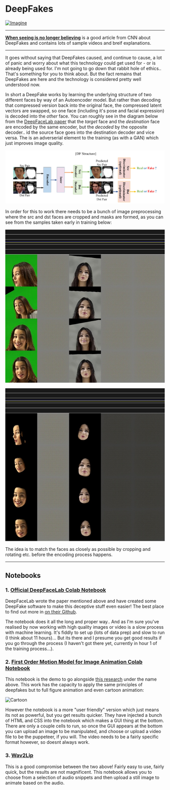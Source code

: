 # DeepFakes

[![Imagine](https://img.youtube.com/vi/KHMNPjkd5-0/0.jpg)](https://www.youtube.com/watch?v=KHMNPjkd5-0)

---

[**When seeing is no longer believing**](https://edition.cnn.com/interactive/2019/01/business/pentagons-race-against-deepfakes/) is a good article from CNN about DeepFakes and contains lots of sample videos and breif explanations.

---

It goes without saying that DeepFakes caused, and continue to cause, a lot of panic and worry about what this technology could get used for - or is already being used for. I'm not going to go down that rabbit hole of ethics.. That's something for you to think about. But the fact remains that DeepFakes are here and the technology is considered pretty well understood now.

In short a DeepFake works by learning the underlying structure of two different faces by way of an Autoencoder model. But rather than decoding that compressed version back into the original face, the compressed latent vectors are swapped, so one face (including it's pose and facial expression) is decoded into the _other_ face. You can roughly see in the diagram below from the [DeepFaceLab paper](https://arxiv.org/pdf/2005.05535.pdf) that the _target_ face and the _destination_ face are encoded by the same encoder, but the _decoded_ by the opposite decoder.. id the source face goes into the destination decoder and vice versa. The is an adverserial element to the training (as with a GAN) which just improves image quality.

![Diagram](./images/df-structure.png)

In order for this to work there needs to be a bunch of image preprocessing where the src and dst faces are cropped and masks are formed, as you can see from the samples taken early in training below:

![Preview](./images/murr_SAEHD_preview_SAEHD.jpg)

![Preview](./images/murr_SAEHD_preview_SAEHD_masked.jpg)

The idea is to match the faces as closely as possible by cropping and rotating etc. before the encoding process happens.

---

## Notebooks

### 1. [Official DeepFaceLab Colab Notebook](https://colab.research.google.com/github/chervonij/DFL-Colab/blob/master/DFL_Colab.ipynb)

DeepFaceLab wrote the paper mentioned above and have created some DeepFake software to make this deceptive stuff even easier! The best place to find out more in [on their Github](https://github.com/iperov/DeepFaceLab).

The notebook does it all the long and proper way.. And as I'm sure you've realised by now working with high quality images or video is a slow process with machine learning. It's fiddly to set up (lots of data prep) and slow to run (I think about 11 hours)... But its there and I presume you get good results if you go through the process (I haven't got there yet, currently in hour 1 of the training process...).

### 2. [First Order Motion Model for Image Animation Colab Notebook](https://colab.research.google.com/github/AliaksandrSiarohin/first-order-model/blob/master/demo.ipynb)

This notebook is the demo to go alongside [this research](https://aliaksandrsiarohin.github.io/first-order-model-website/) under the name above. This work has the capacity to apply the same principles of deepfakes but to full figure animation and even cartoon animation:

![Cartoon](https://aliaksandrsiarohin.github.io/first-order-model-website/mgif-teaser.gif)

However the notebook is a more "user friendly" version which just means its not as powerful, but you get results quicker. They have injected a bunch of HTML and CSS into the notebook which makes a GUI thing at the bottom. There are only a couple cells to run, so once the GUI appears at the bottom you can upload an image to be manipulated, and choose or upload a video file to be the puppeteer, if you will. The video needs to be a fairly specific format however, so doesnt always work.

### 3. [Wav2Lip](https://colab.research.google.com/github/eyaler/avatars4all/blob/master/melaflefon.ipynb#scrollTo=P3LihClHbUd3)

This is a good compromise between the two above! Fairly easy to use, fairly quick, but the results are not magnificent. This notebook allows you to choose from a selection of audio snippets and then upload a still image to animate based on the audio.
